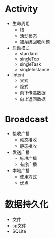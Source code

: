 # Activity

- 生命周期
  - 栈
  - 活动状态
  - 被系统回收问题
- 启动模式
  - standard
  - singleTop
  - singleTask
  - singleInstance
- Intent
  - 显式
  - 隐式
  - 向下传递数据
  - 向上返回数据

# Broadcast

- 接收广播
  - 动态接收
  - 静态接收
- 发送广播
  - 标准广播
  - 有序广播
- 本地广播
  - 使用方式
  - 优点

# 数据持久化

- 文件
- sp文件
- SQLite

